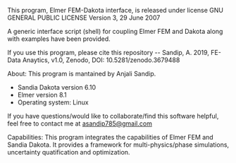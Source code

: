This program, Elmer FEM-Dakota interface, is released under license GNU GENERAL
PUBLIC LICENSE Version 3, 29 June 2007

A generic interface script (shell) for coupling Elmer FEM and Dakota along 
with examples have been provided.

If you use this program, please cite this repository -- Sandip, A. 2019, FE-Data Anaytics, v1.0, Zenodo, DOI: 10.5281/zenodo.3679488 

About:
This program is mantained by Anjali Sandip.

 - Sandia Dakota version 6.10
 - Elmer version 8.1
 - Operating system: Linux

If you have questions/would like to collaborate/find this software helpful, 
feel free to contact me at asandip785@gmail.com

Capabilities:
This program integrates the capabilities of Elmer FEM and Sandia Dakota. 
It provides a framework for multi-physics/phase simulations, 
uncertainty quatification and optimization.






